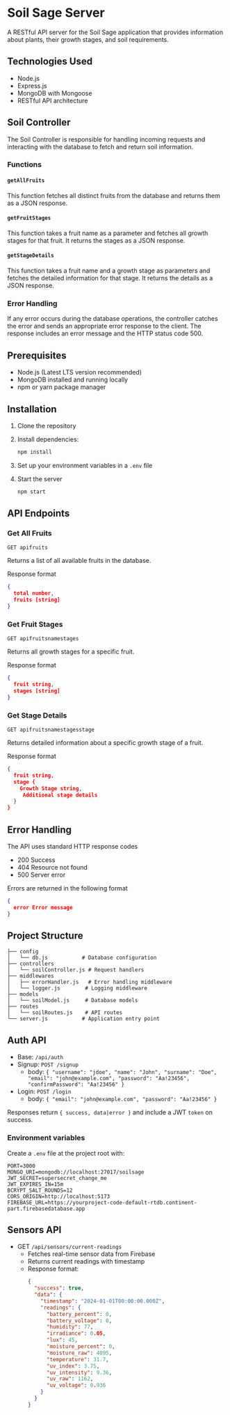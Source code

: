 # Soil Sage Server

A RESTful API server for the Soil Sage application that provides information about plants, their growth stages, and soil requirements.

## Technologies Used

- Node.js
- Express.js
- MongoDB with Mongoose
- RESTful API architecture

## Soil Controller

The Soil Controller is responsible for handling incoming requests and interacting with the database to fetch and return soil information.

### Functions

#### `getAllFruits`

This function fetches all distinct fruits from the database and returns them as a JSON response.

#### `getFruitStages`

This function takes a fruit name as a parameter and fetches all growth stages for that fruit. It returns the stages as a JSON response.

#### `getStageDetails`

This function takes a fruit name and a growth stage as parameters and fetches the detailed information for that stage. It returns the details as a JSON response.

### Error Handling

If any error occurs during the database operations, the controller catches the error and sends an appropriate error response to the client. The response includes an error message and the HTTP status code 500.

## Prerequisites

- Node.js (Latest LTS version recommended)
- MongoDB installed and running locally
- npm or yarn package manager

## Installation

1. Clone the repository
2. Install dependencies:

   ```bash
   npm install
   ```

3. Set up your environment variables in a `.env` file
4. Start the server
   ```bash
   npm start
   ```

## API Endpoints

### Get All Fruits

```
GET apifruits
```

Returns a list of all available fruits in the database.

Response format

```json
{
  total number,
  fruits [string]
}
```

### Get Fruit Stages

```
GET apifruitsnamestages
```

Returns all growth stages for a specific fruit.

Response format

```json
{
  fruit string,
  stages [string]
}
```

### Get Stage Details

```
GET apifruitsnamestagesstage
```

Returns detailed information about a specific growth stage of a fruit.

Response format

```json
{
  fruit string,
  stage {
    Growth Stage string,
     Additional stage details
  }
}
```

## Error Handling

The API uses standard HTTP response codes

- 200 Success
- 404 Resource not found
- 500 Server error

Errors are returned in the following format

```json
{
  error Error message
}
```

## Project Structure

```
├── config
│   └── db.js           # Database configuration
├── controllers
│   └── soilController.js # Request handlers
├── middlewares
│   ├── errorHandler.js   # Error handling middleware
│   └── logger.js        # Logging middleware
├── models
│   └── soilModel.js     # Database models
├── routes
│   └── soilRoutes.js    # API routes
└── server.js           # Application entry point
```

## Auth API

- Base: `/api/auth`
- Signup: `POST /signup`
  - body: `{ "username": "jdoe", "name": "John", "surname": "Doe", "email": "john@example.com", "password": "Aa!23456", "confirmPassword": "Aa!23456" }`
- Login: `POST /login`
  - body: `{ "email": "john@example.com", "password": "Aa!23456" }`

Responses return `{ success, data|error }` and include a JWT `token` on success.

### Environment variables
Create a `.env` file at the project root with:

```
PORT=3000
MONGO_URI=mongodb://localhost:27017/soilsage
JWT_SECRET=supersecret_change_me
JWT_EXPIRES_IN=15m
BCRYPT_SALT_ROUNDS=12
CORS_ORIGIN=http://localhost:5173
FIREBASE_URL=https://yourproject-code-default-rtdb.continent-part.firebasedatabase.app
```

## Sensors API

- GET `/api/sensors/current-readings`
  - Fetches real-time sensor data from Firebase
  - Returns current readings with timestamp
  - Response format:
    ```json
    {
      "success": true,
      "data": {
        "timestamp": "2024-01-01T00:00:00.000Z",
        "readings": {
          "battery_percent": 0,
          "battery_voltage": 0,
          "humidity": 77,
          "irradiance": 0.05,
          "lux": 45,
          "moisture_percent": 0,
          "moisture_raw": 4095,
          "temperature": 31.7,
          "uv_index": 3.75,
          "uv_intensity": 9.36,
          "uv_raw": 1162,
          "uv_voltage": 0.936
        }
      }
    }
    ```
